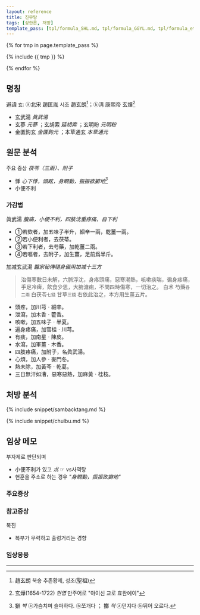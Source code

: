 ```yaml
---
layout: reference
title: 진무탕
tags: [상한론, 처방]
template_pass: [tpl/formula_SHL.md, tpl/formula_GGYL.md, tpl/formula_etc.md]
---
```



{% for tmp in page.template_pass %}

{% include {{ tmp }} %}

{% endfor %}

## 명칭

避諱 `玄`: ⓐ北宋 趙匡胤 시조 趙玄朗[^2]；ⓑ淸 康熙帝 玄燁[^3]
* 玄武湯 _眞武湯_
* 玄蔘 _元蔘_ ；玄胡索 _延胡索_ ；玄明粉 _元明粉_
* 金匱鉤玄 _金匱鉤元_ ；本草通玄 _本草通元_


## 원문 분석

주요 증상 _茯苓（三兩）、附子_
* 悸 _心下悸，頭眩，身瞤動，振振欲擗地[^1]_
* 小便不利



### 가감법

眞武湯 _腹痛，小便不利，四肢沈重疼痛，自下利_
* ①若欬者，加五味子半升，細辛一兩，乾薑一兩。
* ②若小便利者，去茯苓。
* ③若下利者，去芍藥，加乾薑二兩。
* ④若嘔者，去附子，加生薑，足前爲半斤。


加减玄武湯 _醫家秘傳隨身備用加减十三方_

> 治傷寒數日未解，六脈浮沈，身疼頭痛，惡寒潮熱，咳嗽痰喘，徧身疼痛，手足冷痺，飮食少思，大腑溏痢，不問四時傷寒，一切治之。
> 白术	芍藥<small>各二兩</small>	白茯苓<small>七錢</small>	甘草<small>三錢</small>
> 右依此治之，本方用生薑五片。

* 頭疼，加川芎ㆍ細辛。
* 泄瀉，加木香ㆍ藿香。
* 咳嗽，加五味子ㆍ半夏。
* 遍身疼痛，加官桂ㆍ川芎。
* 有痰，加南星ㆍ陳皮。
* 水瀉，加軍薑ㆍ木香。
* 四肢疼痛，加附子，名眞武湯。
* 心煩，加人參ㆍ麥門冬。
* 熱未除，加黃芩ㆍ乾葛。
* 三日無汗如漕，惡寒惡熱，加麻黃ㆍ桂枝。


## 처방 분석

{% include snippet/sambacktang.md %}

{% include snippet/chulbu.md %}

## 임상 메모

부자제로 판단되며
* 小便不利가 있고 _朮_ ☞ vs사역탕
* 현훈을 주소로 하는 경우 _"身瞤動，振振欲擗地"_


### 주요증상

### 참고증상

복진
* 복부가 무력하고 출렁거리는 경향

### 임상응용

***

[^1]: 擗 _벽_ ⓐ가슴치며 슬퍼하다. ⓑ쪼개다 ； 擲 _척_ ⓐ던지다 ⓑ뛰어 오르다.
[^2]: 趙玄朗 북송 추존황제, 성조(聖祖)
[^3]: 玄燁(1654-1722) _현엽_ 만주어로 "아이신 교로 효완예이"
